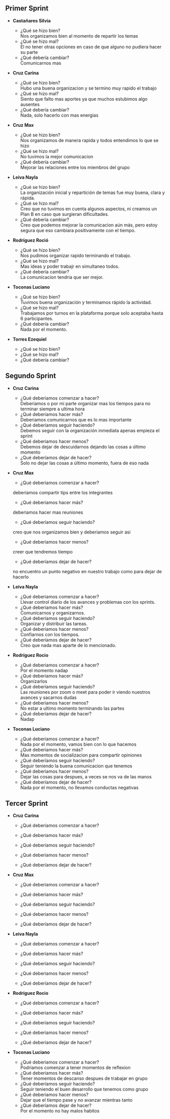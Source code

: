 ## Primer Sprint

- **Castañares Silvia**<br>
    - ¿Qué se hizo bien?<br>
Nos organizamos bien al momento de repartir los temas
    - ¿Qué se hizo mal?<br>
El no tener otras opciones en caso de que alguno no pudiera hacer su parte
    - ¿Qué debería cambiar?<br>
Comunicarnos mas

- **Cruz Carina**<br>
    - ¿Qué se hizo bien?<br>
Hubo una buena organizacion y se termino muy rapido el trabajo
    - ¿Qué se hizo mal?<br>
Siento que falto mas aportes ya que muchos estubimos algo ausentes
    - ¿Qué debería cambiar?<br>
Nada, solo hacerlo con mas energias

- **Cruz Max**<br>
    - ¿Qué se hizo bien?<br>
Nos organizamos de manera rapida y todos entendimos lo que se hizo
    - ¿Qué se hizo mal?<br>
No tuvimos la mejor comunicacion
    - ¿Qué debería cambiar?<br>
Mejorar las relaciones entre los miembros del grupo

- **Leiva Nayla**<br>
    - ¿Qué se hizo bien?<br>
La organización inicial y repartición de temas fue muy buena, clara y rápida.
    - ¿Qué se hizo mal?<br>
Creo que no tuvimos en cuenta algunos aspectos, ni creamos un Plan B en caso que surgieran dificultades.
    - ¿Qué debería cambiar?<br>
Creo que podemos mejorar la comunicacion aún más, pero estoy segura que eso cambiara positivamente con el tiempo.

- **Rodríguez Roció**<br>
    - ¿Qué se hizo bien?<br>
Nos pudimos organizar rapido terminando el trabajo.
    - ¿Qué se hizo mal?<br>
Mas ideas y poder trabajr en simultaneo todos.
    - ¿Qué debería cambiar?<br>
La comunicacion tendria que ser mejor.

- **Toconas Luciano**<br>
    - ¿Qué se hizo bien?<br>
Tuvimos buena organización y terminamos rápido la actividad.
    - ¿Qué se hizo mal?<br>
Trabajamos por turnos en la plataforma porque solo aceptaba hasta 6 participantes.
    - ¿Qué debería cambiar?<br>
Nada por el momento.

- **Torres Ezequiel**<br>
    - ¿Qué se hizo bien?<br>
    - ¿Qué se hizo mal?<br>
    - ¿Qué debería cambiar?<br>


## Segundo Sprint

- **Cruz Carina**<br>
    - ¿Qué deberiamos comenzar a hacer?<br>
Deberiamos o por mi parte organizar mas los tiempos para no terminar siempre a ultima hora
    - ¿Qué deberiamos hacer más?<br>
Deberiamos comunicarnos que es lo mas importante 
    - ¿Qué deberíamos seguir haciendo?<br>
Debemos seguir con la organización inmediata apenas empieza el sprint
    - ¿Qué deberiamos hacer menos?<br>
Debemos dejar de descuidarnos dejando las cosas a último momento
    - ¿Qué deberíamos dejar de hacer?<br>
Solo no dejar las cosas a último momento, fuera de eso nada

- **Cruz Max**<br>
    - ¿Qué deberiamos comenzar a hacer?<br>

    deberiamos compartir tips entre los integrantes

    - ¿Qué deberiamos hacer más?<br>

    deberiamos hacer mas reuniones 

    - ¿Qué deberíamos seguir haciendo?<br>

    creo que nos organizamos bien y deberiamos seguir asi

    - ¿Qué deberiamos hacer menos?<br>

    creer que tendremos tiempo
    
    - ¿Qué deberíamos dejar de hacer?<br>

    no encuentro un punto negativo en nuestro trabajo como para dejar de hacerlo


- **Leiva Nayla**<br>
    - ¿Qué deberiamos comenzar a hacer?<br>
    Llevar control diario de los avances y problemas con los sprints.
    - ¿Qué deberiamos hacer más?<br>
    Comunicarnos y organizarnos.
    - ¿Qué deberíamos seguir haciendo?<br>
    Organizar y distribuir las tareas.
    - ¿Qué deberiamos hacer menos?<br>
    Confiarnos con los tiempos.
    - ¿Qué deberíamos dejar de hacer?<br>
    Creo que nada mas aparte de lo mencionado.

- **Rodríguez Rocio**<br>
    - ¿Qué deberiamos comenzar a hacer?<br>
    Por el momento nadap
    - ¿Qué deberiamos hacer más?<br>
    Organizarlos
    - ¿Qué deberíamos seguir haciendo?<br>
    Las reuniones por zoom o meet para poder ir viendo nuestros avances y sacarnos dudas 
    - ¿Qué deberiamos hacer menos?<br>
    No estar a ultimo momento terminando las partes
    - ¿Qué deberíamos dejar de hacer?<br>
    Nadap

- **Toconas Luciano**<br>
    - ¿Qué deberiamos comenzar a hacer?<br>
Nada por el momento, vamos bien con lo que hacemos
    - ¿Qué deberiamos hacer más?<br>
Mas momentos de socializacion para compartir opiniones
    - ¿Qué deberíamos seguir haciendo?<br>
Seguir teniendo la buena comunicacion que tenemos
    - ¿Qué deberiamos hacer menos?<br>
Dejar las cosas para despues, a veces se nos va de las manos
    - ¿Qué deberíamos dejar de hacer?<br>
Nada por el momento, no llevamos conductas negativas

## Tercer Sprint

- **Cruz Carina**<br>
    - ¿Qué deberiamos comenzar a hacer?<br>
    
    - ¿Qué deberiamos hacer más?<br>
    
    - ¿Qué deberíamos seguir haciendo?<br>
    
    - ¿Qué deberiamos hacer menos?<br>
    
    - ¿Qué deberíamos dejar de hacer?<br>

- **Cruz Max**<br>
    - ¿Qué deberiamos comenzar a hacer?<br>
    
    - ¿Qué deberiamos hacer más?<br>
    
    - ¿Qué deberíamos seguir haciendo?<br>
    
    - ¿Qué deberiamos hacer menos?<br>
    
    - ¿Qué deberíamos dejar de hacer?<br>

- **Leiva Nayla**<br>
    - ¿Qué deberiamos comenzar a hacer?<br>
    
    - ¿Qué deberiamos hacer más?<br>
    
    - ¿Qué deberíamos seguir haciendo?<br>
    
    - ¿Qué deberiamos hacer menos?<br>
    
    - ¿Qué deberíamos dejar de hacer?<br>

- **Rodríguez Rocio**<br>
    - ¿Qué deberiamos comenzar a hacer?<br>
    
    - ¿Qué deberiamos hacer más?<br>
    
    - ¿Qué deberíamos seguir haciendo?<br>
    
    - ¿Qué deberiamos hacer menos?<br>
    
    - ¿Qué deberíamos dejar de hacer?<br>
    
- **Toconas Luciano**<br>
    - ¿Qué deberiamos comenzar a hacer?<br>
Podriamos comenzar a tener momentos de reflexion
    - ¿Qué deberiamos hacer más?<br>
Tener momentos de descanso despues de trabajar en grupo
    - ¿Qué deberíamos seguir haciendo?<br>
Seguir teniendo el buen desarrollo que tenemos como grupo
    - ¿Qué deberiamos hacer menos?<br>
Dejar que el tiempo pase y no avanzar mientras tanto
    - ¿Qué deberíamos dejar de hacer?<br>
Por el momento no hay malos habitos